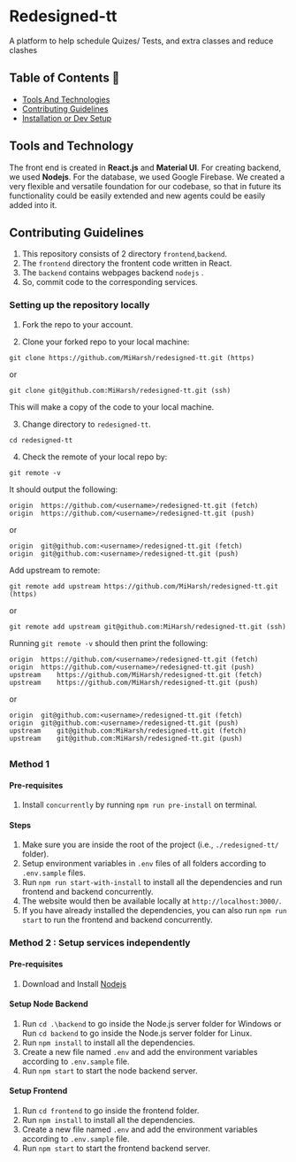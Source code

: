   
# Redesigned-tt
A platform to help schedule Quizes/ Tests, and extra classes and reduce clashes

## Table of Contents 📕

- [Tools And Technologies](#tools-and-technology)
- [Contributing Guidelines](#contributing-guidelines)
- [Installation or Dev Setup](#setting-up-the-repository-locally)



## Tools and Technology

The front end is created in **React.js** and **Material UI**. For creating backend, we used **Nodejs**. For the database, we used Google Firebase. We created a very flexible and versatile foundation for our codebase, so that in future its functionality could be easily extended and new agents could be easily added into it.


## Contributing Guidelines

1. This repository consists of 2 directory `frontend`,`backend`.
2. The `frontend` directory the frontent code written in React.
3. The `backend` contains webpages backend `nodejs` .
4. So, commit code to the corresponding services.

### Setting up the repository locally

1. Fork the repo to your account.

2. Clone your forked repo to your local machine:
```
git clone https://github.com/MiHarsh/redesigned-tt.git (https)
```
or
```
git clone git@github.com:MiHarsh/redesigned-tt.git (ssh)
```
This will make a copy of the code to your local machine.

3. Change directory to `redesigned-tt`.
```
cd redesigned-tt
```

4. Check the remote of your local repo by:
```
git remote -v
```
It should output the following:
```
origin	https://github.com/<username>/redesigned-tt.git (fetch)
origin	https://github.com/<username>/redesigned-tt.git (push)
```
or
```
origin	git@github.com:<username>/redesigned-tt.git (fetch)
origin	git@github.com:<username>/redesigned-tt.git (push)
```
Add upstream to remote:
```
git remote add upstream https://github.com/MiHarsh/redesigned-tt.git (https)
```
or
```
git remote add upstream git@github.com:MiHarsh/redesigned-tt.git (ssh)
```
Running `git remote -v` should then print the following:
```
origin	https://github.com/<username>/redesigned-tt.git (fetch)
origin	https://github.com/<username>/redesigned-tt.git (push)
upstream	https://github.com/MiHarsh/redesigned-tt.git (fetch)
upstream	https://github.com/MiHarsh/redesigned-tt.git (push)
```
or
```
origin	git@github.com:<username>/redesigned-tt.git (fetch)
origin	git@github.com:<username>/redesigned-tt.git (push)
upstream	git@github.com:MiHarsh/redesigned-tt.git (fetch)
upstream	git@github.com:MiHarsh/redesigned-tt.git (push)
```
## 


### Method 1

#### Pre-requisites

1. Install `concurrently` by running `npm run pre-install` on terminal.

#### Steps

1. Make sure you are inside the root of the project (i.e., `./redesigned-tt/` folder).
2. Setup environment variables in `.env` files of all folders according to `.env.sample` files.
3. Run `npm run start-with-install` to install all the dependencies and run frontend and backend concurrently.
4. The website would then be available locally at `http://localhost:3000/`.
5. If you have already installed the dependencies, you can also run `npm run start` to run the frontend and backend concurrently.

### Method 2 : Setup services independently

#### Pre-requisites
1. Download and Install [Nodejs](https://nodejs.org/en/download)

#### Setup Node Backend

1. Run `cd .\backend` to go inside the Node.js server folder for Windows or
Run `cd backend` to go inside the Node.js server folder for Linux.
3. Run `npm install` to install all the dependencies.
4. Create a new file named `.env` and add the environment variables according to `.env.sample` file.
5. Run `npm start` to start the node backend server.

#### Setup Frontend

1. Run `cd frontend` to go inside the frontend folder.
2. Run `npm install` to install all the dependencies.
3. Create a new file named `.env` and add the environment variables according to `.env.sample` file.
4. Run `npm start` to start the frontend backend server.


